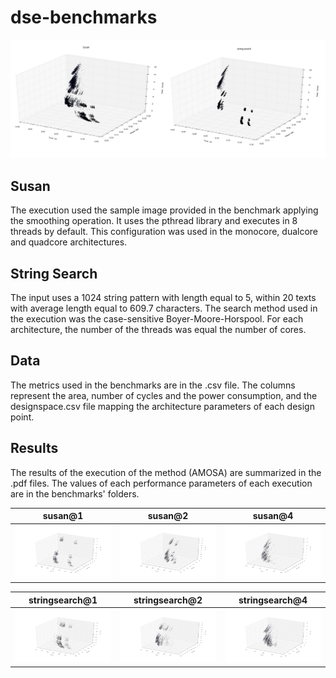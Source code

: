 # dse-benchmarks

![alt tag](https://github.com/plug-and-share/dse-benchmarks/blob/master/designspace.png)

## Susan
The execution used the sample image provided in the benchmark applying the smoothing operation. It uses the pthread library and executes in 8 threads by default. This configuration was used in the monocore, dualcore and quadcore architectures.  

## String Search
The input uses a 1024 string pattern with length equal to 5, within 20 texts with average length equal to 609.7 characters. The search method used in the execution was the case-sensitive Boyer-Moore-Horspool. For each architecture, the number of the threads was equal the number of cores.

## Data
The metrics used in the benchmarks are in the .csv file. The columns represent the area, number of cycles and the power consumption, and the designspace.csv file mapping the architecture parameters of each design point.

## Results
The results of the execution of the method (AMOSA) are summarized in the .pdf files. The values of each performance parameters of each execution are in the benchmarks' folders.

susan@1             |  susan@2             |  susan@4
:-------------------------:|:-------------------------:|:-------------------------:|
![alt text](https://github.com/plug-and-share/dse-benchmarks/blob/master/images/stringsearch%401.png "stringsearch@1")  |  ![alt text](https://github.com/plug-and-share/dse-benchmarks/blob/master/images/stringsearch%402.png "stringsearch@2") | ![alt text](https://github.com/plug-and-share/dse-benchmarks/blob/master/images/stringsearch%404.png "stringsearch@4") 

stringsearch@1             |  stringsearch@2             |  stringsearch@4
:-------------------------:|:-------------------------:|:-------------------------:|
![alt text](https://github.com/plug-and-share/dse-benchmarks/blob/master/images/susan%401.png "susan@1")  |  ![alt text](https://github.com/plug-and-share/dse-benchmarks/blob/master/images/susan%402.png "susan@2") | ![alt text](https://github.com/plug-and-share/dse-benchmarks/blob/master/images/susan%404.png "susan@4")

